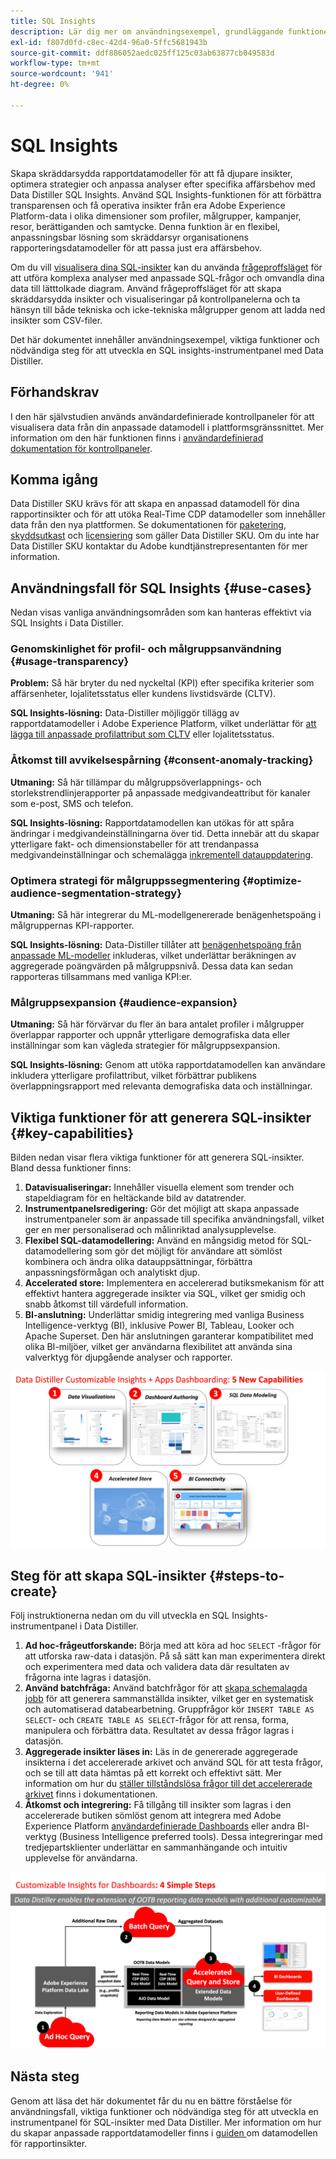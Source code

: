 ```yaml
---
title: SQL Insights
description: Lär dig mer om användningsexempel, grundläggande funktioner och nödvändiga steg för att utveckla en instrumentpanel för SQL-insikter med Data Distiller. Upptäck hur SQL Insights-funktionen i Data Distiller kan förbättra transparensen och få operativa insikter i olika dimensioner, som profiler, målgrupper, kampanjer, resor, berättiganden och samtycke.
exl-id: f807d0fd-c8ec-42d4-96a0-5ffc5681943b
source-git-commit: ddf886052aedc025ff125c03ab63877cb049583d
workflow-type: tm+mt
source-wordcount: '941'
ht-degree: 0%

---
```


# SQL Insights

Skapa skräddarsydda rapportdatamodeller för att få djupare insikter, optimera strategier och anpassa analyser efter specifika affärsbehov med Data Distiller SQL Insights. Använd SQL Insights-funktionen för att förbättra transparensen och få operativa insikter från era Adobe Experience Platform-data i olika dimensioner som profiler, målgrupper, kampanjer, resor, berättiganden och samtycke. Denna funktion är en flexibel, anpassningsbar lösning som skräddarsyr organisationens rapporteringsdatamodeller för att passa just era affärsbehov.

Om du vill [visualisera dina SQL-insikter](../../../dashboards/sql-insights-query-pro-mode/overview.md) kan du använda [frågeproffsläget](../../../dashboards/sql-insights-query-pro-mode/overview.md) för att utföra komplexa analyser med anpassade SQL-frågor och omvandla dina data till lätttolkade diagram. Använd frågeproffsläget för att skapa skräddarsydda insikter och visualiseringar på kontrollpanelerna och ta hänsyn till både tekniska och icke-tekniska målgrupper genom att ladda ned insikter som CSV-filer.

Det här dokumentet innehåller användningsexempel, viktiga funktioner och nödvändiga steg för att utveckla en SQL insights-instrumentpanel med Data Distiller.

## Förhandskrav

I den här självstudien används användardefinierade kontrollpaneler för att visualisera data från din anpassade datamodell i plattformsgränssnittet. Mer information om den här funktionen finns i [användardefinierad dokumentation för kontrollpaneler](../../../dashboards/standard-dashboards.md).

## Komma igång

Data Distiller SKU krävs för att skapa en anpassad datamodell för dina rapportinsikter och för att utöka Real-Time CDP datamodeller som innehåller data från den nya plattformen. Se dokumentationen för [paketering](../../packaging.md), [skyddsutkast](../../guardrails.md#query-accelerated-store) och [licensiering](../../data-distiller/license-usage.md) som gäller Data Distiller SKU. Om du inte har Data Distiller SKU kontaktar du Adobe kundtjänstrepresentanten för mer information.

## Användningsfall för SQL Insights {#use-cases}

Nedan visas vanliga användningsområden som kan hanteras effektivt via SQL Insights i Data Distiller.

### Genomskinlighet för profil- och målgruppsanvändning {#usage-transparency}

**Problem:** Så här bryter du ned nyckeltal (KPI) efter specifika kriterier som affärsenheter, lojalitetsstatus eller kundens livstidsvärde (CLTV).

**SQL Insights-lösning:** Data-Distiller möjliggör tillägg av rapportdatamodeller i Adobe Experience Platform, vilket underlättar för [ att lägga till anpassade profilattribut som CLTV](../../use-cases/customer-lifetime-value.md) eller lojalitetsstatus.

### Åtkomst till avvikelsespårning {#consent-anomaly-tracking}

**Utmaning:** Så här tillämpar du målgruppsöverlappnings- och storlekstrendlinjerapporter på anpassade medgivandeattribut för kanaler som e-post, SMS och telefon.

**SQL Insights-lösning:** Rapportdatamodellen kan utökas för att spåra ändringar i medgivandeinställningarna över tid. Detta innebär att du skapar ytterligare fakt- och dimensionstabeller för att trendanpassa medgivandeinställningar och schemalägga [inkrementell datauppdatering](../../key-concepts/incremental-load.md).

### Optimera strategi för målgruppssegmentering {#optimize-audience-segmentation-strategy}

**Utmaning:** Så här integrerar du ML-modellgenererade benägenhetspoäng i målgruppernas KPI-rapporter.

**SQL Insights-lösning:** Data-Distiller tillåter att [benägenhetspoäng från anpassade ML-modeller](../../use-cases/propensity-score.md) inkluderas, vilket underlättar beräkningen av aggregerade poängvärden på målgruppsnivå. Dessa data kan sedan rapporteras tillsammans med vanliga KPI:er.

### Målgruppsexpansion {#audience-expansion}

**Utmaning:** Så här förvärvar du fler än bara antalet profiler i målgrupper överlappar rapporter och uppnår ytterligare demografiska data eller inställningar som kan vägleda strategier för målgruppsexpansion.

**SQL Insights-lösning:** Genom att utöka rapportdatamodellen kan användare inkludera ytterligare profilattribut, vilket förbättrar publikens överlappningsrapport med relevanta demografiska data och inställningar.

## Viktiga funktioner för att generera SQL-insikter {#key-capabilities}

Bilden nedan visar flera viktiga funktioner för att generera SQL-insikter. Bland dessa funktioner finns:

1. **Datavisualiseringar:** Innehåller visuella element som trender och stapeldiagram för en heltäckande bild av datatrender.
1. **Instrumentpanelsredigering:** Gör det möjligt att skapa anpassade instrumentpaneler som är anpassade till specifika användningsfall, vilket ger en mer personaliserad och målinriktad analysupplevelse.
1. **Flexibel SQL-datamodellering:** Använd en mångsidig metod för SQL-datamodellering som gör det möjligt för användare att sömlöst kombinera och ändra olika datauppsättningar, förbättra anpassningsförmågan och analytiskt djup.
1. **Accelerated store:** Implementera en accelererad butiksmekanism för att effektivt hantera aggregerade insikter via SQL, vilket ger smidig och snabb åtkomst till värdefull information.
1. **BI-anslutning:** Underlättar smidig integrering med vanliga Business Intelligence-verktyg (BI), inklusive Power BI, Tableau, Looker och Apache Superset. Den här anslutningen garanterar kompatibilitet med olika BI-miljöer, vilket ger användarna flexibilitet att använda sina valverktyg för djupgående analyser och rapporter.

![Visuella representationer av nyckelfunktionerna i Data Distiller SQL Insights.](../../images/data-distiller/sql-insights/key-capabilities-of-customizable-insights.png)

## Steg för att skapa SQL-insikter {#steps-to-create}

Följ instruktionerna nedan om du vill utveckla en SQL Insights-instrumentpanel i Data Distiller.

1. **Ad hoc-frågeutforskande:** Börja med att köra ad hoc `SELECT` -frågor för att utforska raw-data i datasjön. På så sätt kan man experimentera direkt och experimentera med data och validera data där resultaten av frågorna inte lagras i datasjön.
1. **Använd batchfråga:** Använd batchfrågor för att [skapa schemalagda jobb](../../api/scheduled-queries.md#create-a-new-scheduled-query) för att generera sammanställda insikter, vilket ger en systematisk och automatiserad databearbetning. Gruppfrågor kör `INSERT TABLE AS SELECT`- och `CREATE TABLE AS SELECT`-frågor för att rensa, forma, manipulera och förbättra data. Resultatet av dessa frågor lagras i datasjön.
1. **Aggregerade insikter läses in:** Läs in de genererade aggregerade insikterna i det accelererade arkivet och använd SQL för att testa frågor, och se till att data hämtas på ett korrekt och effektivt sätt. Mer information om hur du [ställer tillståndslösa frågor till det accelererade arkivet](../../api/accelerated-queries.md) finns i dokumentationen.
1. **Åtkomst och integrering:** Få tillgång till insikter som lagras i den accelererade butiken sömlöst genom att integrera med Adobe Experience Platform [användardefinierade Dashboards](../../../dashboards/standard-dashboards.md) eller andra BI-verktyg (Business Intelligence preferred tools). Dessa integreringar med tredjepartsklienter underlättar en sammanhängande och intuitiv upplevelse för användarna.

![En infografik som illustrerar de fyra stegen till SQL Insights i Data Distiller.](../../images/data-distiller/sql-insights/steps-to-customizable-insights.png)

## Nästa steg

Genom att läsa det här dokumentet får du nu en bättre förståelse för användningsfall, viktiga funktioner och nödvändiga steg för att utveckla en instrumentpanel för SQL-insikter med Data Distiller. Mer information om hur du skapar anpassade rapportdatamodeller finns i [guiden ](./reporting-insights-data-model.md) om datamodellen för rapportinsikter.
